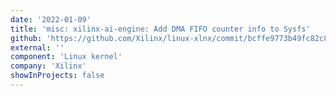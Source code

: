 ```yaml
---
date: '2022-01-09'
title: 'misc: xilinx-ai-engine: Add DMA FIFO counter info to Sysfs'
github: 'https://github.com/Xilinx/linux-xlnx/commit/bcffe9773b49fc82c87a30f9f78921d5b4402c5a'
external: ''
component: 'Linux kernel'
company: 'Xilinx'
showInProjects: false
---
```

